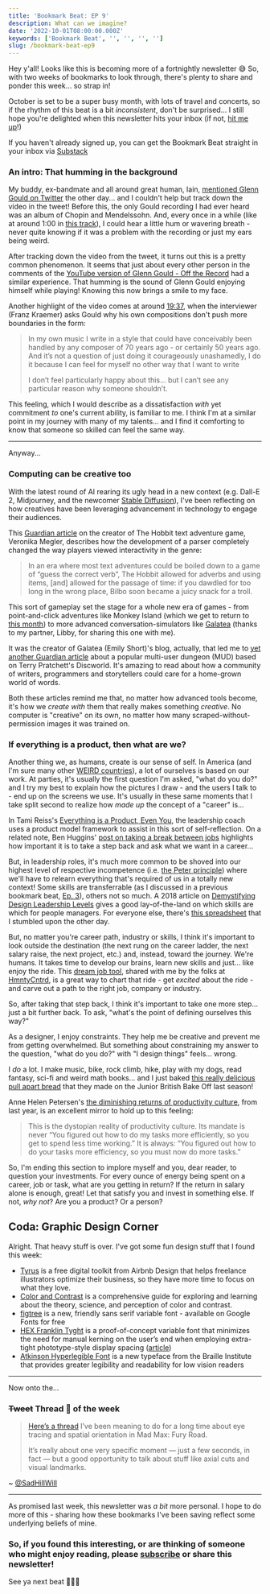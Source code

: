 ```yaml
---
title: 'Bookmark Beat: EP 9'
description: What can we imagine?
date: '2022-10-01T08:00:00.000Z'
keywords: ['Bookmark Beat', '', '', '', '']
slug: /bookmark-beat-ep9
---
```


Hey y'all! Looks like this is becoming more of a fortnightly newsletter 😅 So, with two weeks of bookmarks to look through, there's plenty to share and ponder this week... so strap in!

October is set to be a super busy month, with lots of travel and concerts, so if the rhythm of this beat is a bit *inconsistent*, don't be surprised... I still hope you're delighted when this newsletter hits your inbox (if not, [hit me up](mailto:daniel@desandoval.net)!)

If you haven't already signed up, you can get the Bookmark Beat straight in your inbox via [Substack](https://bookmarkbeat.substack.com/?showWelcome=true)

### An intro: That humming in the background

My buddy, ex-bandmate and all around great human, Iain, [mentioned Glenn Gould on Twitter](https://twitter.com/standingsays/status/1574256089016811522) the other day... and I couldn't help but track down the video in the tweet! Before this, the only Gould recording I had ever heard was an album of Chopin and Mendelssohn. And, every once in a while (like at around 1:00 in [this track](https://open.spotify.com/track/5oWl9PpS14RmcVPriMzQr2?si=1b75ac2664994b04)), I could hear a little hum or wavering breath - never quite knowing if it was a problem with the recording or just my ears being weird.

After tracking down the video from the tweet, it turns out this is a pretty common phenomenon. It seems that just about every other person in the comments of the [YouTube version of Glenn Gould - Off the Record](https://www.youtube.com/watch?v=pL9YjM1BqgY) had a similar experience. That humming is the sound of Glenn Gould enjoying himself while playing! Knowing this now brings a smile to my face.

Another highlight of the video comes at around [19:37](https://youtu.be/pL9YjM1BqgY?t=1177), when the interviewer (Franz Kraemer) asks Gould why his own compositions don't push more boundaries in the form:

> In my own music I write in a style that could have conceivably been handled by any composer of 70 years ago - or certainly 50 years ago. And it’s not a question of just doing it courageously unashamedly, I do it because I can feel for myself no other way that I want to write
> 
> I don’t feel particularly happy about this… but I can’t see any particular reason why someone shouldn’t.

This feeling, which I would describe as a dissatisfaction *with* yet commitment *to* one's current ability, is familiar to me. I think I'm at a similar point in my journey with many of my talents... and I find it comforting to know that someone so skilled can feel the same way.

---

Anyway...

### Computing can be creative too

With the latest round of AI rearing its ugly head in a new context (e.g. Dall-E 2, Midjourney, and the newcomer [Stable Diffusion](https://simonwillison.net/2022/Aug/29/stable-diffusion/)), I've been reflecting on how creatives have been leveraging advancement in technology to engage their audiences.

This [Guardian article](https://www.theguardian.com/games/2022/sep/22/i-saw-the-possibility-of-what-could-be-done-so-i-did-it-revolutionary-video-game-the-hobbit-turns-40) on the creator of The Hobbit text adventure game, Veronika Megler, describes how the development of a parser completely changed the way players viewed interactivity in the genre:

> In an era where most text adventures could be boiled down to a game of “guess the correct verb”, The Hobbit allowed for adverbs and using items, [and] allowed for the passage of time: if you dawdled for too long in the wrong place, Bilbo soon became a juicy snack for a troll.

This sort of gameplay set the stage for a whole new era of games - from point-and-click adventures like Monkey Island (which we get to return to [this month](https://returntomonkeyisland.com/)) to more advanced conversation-simulators like [Galatea](https://iplayif.com/?story=https%3A%2F%2Fifarchive.org%2Fif-archive%2Fgames%2Fzcode%2FGalatea.zblorb) (thanks to my partner, Libby, for sharing this one with me).

It was the creator of Galatea (Emily Short)'s blog, actually, that led me to [yet another Guardian article](https://www.theguardian.com/games/2022/sep/28/we-can-continue-pratchetts-efforts-the-gamers-keeping-discworld-alive) about a popular multi-user dungeon (MUD) based on Terry Pratchett's Discworld. It's amazing to read about how a community of writers, programmers and storytellers could care for a home-grown world of words.

Both these articles remind me that, no matter how advanced tools become, it's how we *create with* them that really makes something *creative*. No computer is "creative" on its own, no matter how many scraped-without-permission images it was trained on.

### If everything is a product, then what are we?

Another thing we, as humans, create is our sense of self. In America (and I'm sure many other [WEIRD countries](https://en.wikipedia.org/wiki/Psychology#WEIRD_bias)), a lot of ourselves is based on our work. At parties, it's usually the first question I'm asked, "what do you do?" and I try my best to explain how the pictures I draw - and the users I talk to - end up on the screens we use. It's usually in these same moments that I take split second to realize how *made up* the concept of a "career" is...

In Tami Reiss's [Everything is a Product, Even You](https://tamireiss.medium.com/everything-is-a-product-even-you-1fe88f4233a7), the leadership coach uses a product model framework to assist in this sort of self-reflection. On a related note, Ben Huggins' [post on taking a break between jobs](https://bootcamp.uxdesign.cc/ive-worked-in-tech-for-10-years-and-just-took-my-first-break-between-jobs-here-s-what-i-learned-fa2bce127a08) highlights how important it is to take a step back and ask what we want in a career...

But, in leadership roles, it's much more common to be shoved into our highest level of respective incompetence (i.e. [the Peter principle](https://en.wikipedia.org/wiki/Peter_principle)) where we'll have to relearn everything that's required of us in a totally new context! Some skills are transferrable (as I discussed in a previous bookmark beat, [Ep. 3](https://desandoval.net/posts/bookmark-beat-ep3/)), others not so much. A 2018 article on [Demystifying Design Leadership Levels](https://blog.prototypr.io/demystifying-design-leadership-levels-64b25bbaea7e) gives a good lay-of-the-land on which skills are which for people managers. For everyone else, there's [this spreadsheet](https://docs.google.com/spreadsheets/d/1m-Cso3848CgEz0eng5spL0lDppnwOgt726jJ01pVwO8/edit#gid=288553197) that I stumbled upon the other day.

But, no matter you're career path, industry or skills, I think it's important to look outside the destination (the next rung on the career ladder, the next salary raise, the next project, etc.) and, instead, toward the journey. We're humans. It takes time to develop our brains, learn new skills and just... like enjoy the ride. This [dream job tool](https://docs.google.com/spreadsheets/d/1MAJFwX9ojoFJXKy3atQzK-GqI6x1macdDi8PT9gg2Jg/edit#gid=0), shared with me by the folks at [HmntyCntrd](https://hmntycntrd.com/), is a great way to chart that ride - get *excited* about the ride - and carve out a path to the right job, company or industry.

So, after taking that step back, I think it's important to take one more step... just a bit further back. To ask, "what's the point of defining ourselves this way?"

As a designer, I enjoy constraints. They help me be creative and prevent me from getting overwhelmed. But something about constraining my answer to the question, "what do you do?" with "I design things" feels... wrong.

I *do* a lot. I make music, bike, rock climb, hike, play with my dogs, read fantasy, sci-fi and weird math books... and I just baked [this really delicious pull apart bread](https://thegreatbritishbakeoff.co.uk/recipes/all/liam-charles-pizza-star-bread/) that they made on the Junior British Bake Off last season!

Anne Helen Petersen's [the diminishing returns of productivity culture](https://annehelen.substack.com/p/the-diminishing-returns-of-productivity), from last year, is an excellent mirror to hold up to this feeling:

> This is the dystopian reality of productivity culture. Its mandate is never “You figured out how to do my tasks more efficiently, so you get to spend less time working.” It is always: “You figured out how to do your tasks more efficiency, so you must now do more tasks.”

So, I'm ending this section to implore myself and you, dear reader, to question your investments. For every ounce of energy being spent on a career, job or task, what are you getting in return? If the return in salary alone is enough, great! Let that satisfy you and invest in something else. If not, *why not*? Are you a product? Or a person?

## Coda: Graphic Design Corner

Alright. That heavy stuff is over. I've got some fun design stuff that I found this week:

- [Tyrus](https://tyrus.design/) is a free digital toolkit from Airbnb Design that helps freelance illustrators optimize their business, so they have more time to focus on what they love.
- [Color and Contrast](https://colorandcontrast.com/) is a comprehensive guide for exploring and learning about the theory, science, and perception of color and contrast.
- [figtree](https://www.erikdkennedy.com/projects/figtree.html) is a new, friendly sans serif variable font - available on Google Fonts for free
- [HEX Franklin Tyght](https://hex.xyz/HEX_Franklin/Tyght/) is a proof-of-concept variable font that minimizes the need for manual kerning on the user’s end when employing extra-tight phototype-style display spacing ([article](https://www.printmag.com/daily-heller/tight-type-right/))
- [Atkinson Hyperlegible Font](https://brailleinstitute.org/freefont) is a new typeface from the Braille Institute that provides greater legibility and readability for low vision readers

---

Now onto the...

### ~~Tweet~~ Thread 🧵 of the week

> [Here’s a thread](https://twitter.com/SadHillWill/status/1575371418220761088) I’ve been meaning to do for a long time about eye tracing and spatial orientation in Mad Max: Fury Road.
> 
> It’s really about one very specific moment — just a few seconds, in fact — but a good opportunity to talk about stuff like axial cuts and visual landmarks.

~ [@SadHillWill](https://twitter.com/SadHillWill/status/1575371418220761088)

---

As promised last week, this newsletter was *a bit* more personal. I hope to do more of this - sharing how these bookmarks I've been saving reflect some underlying beliefs of mine.

### So, if you found this interesting, or are thinking of someone who might enjoy reading, please [subscribe](https://bookmarkbeat.substack.com/?showWelcome=true) or share this newsletter!

See ya next beat 🥁😎🥁